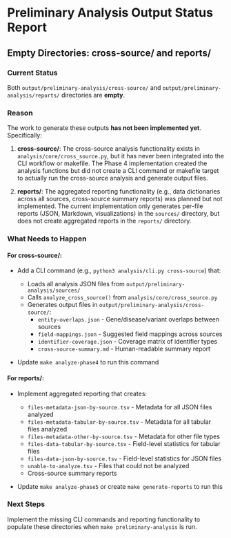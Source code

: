 # Preliminary Analysis Output Status Report

## Empty Directories: cross-source/ and reports/

### Current Status
Both `output/preliminary-analysis/cross-source/` and `output/preliminary-analysis/reports/` directories are **empty**.

### Reason
The work to generate these outputs **has not been implemented yet**. Specifically:

1. **cross-source/**: The cross-source analysis functionality exists in `analysis/core/cross_source.py`, but it has never been integrated into the CLI workflow or makefile. The Phase 4 implementation created the analysis functions but did not create a CLI command or makefile target to actually run the cross-source analysis and generate output files.

2. **reports/**: The aggregated reporting functionality (e.g., data dictionaries across all sources, cross-source summary reports) was planned but not implemented. The current implementation only generates per-file reports (JSON, Markdown, visualizations) in the `sources/` directory, but does not create aggregated reports in the `reports/` directory.

### What Needs to Happen

#### For cross-source/:
- Add a CLI command (e.g., `python3 analysis/cli.py cross-source`) that:
  - Loads all analysis JSON files from `output/preliminary-analysis/sources/`
  - Calls `analyze_cross_source()` from `analysis/core/cross_source.py`
  - Generates output files in `output/preliminary-analysis/cross-source/`:
    - `entity-overlaps.json` - Gene/disease/variant overlaps between sources
    - `field-mappings.json` - Suggested field mappings across sources
    - `identifier-coverage.json` - Coverage matrix of identifier types
    - `cross-source-summary.md` - Human-readable summary report

- Update `make analyze-phase4` to run this command

#### For reports/:
- Implement aggregated reporting that creates:
  - `files-metadata-json-by-source.tsv` - Metadata for all JSON files analyzed
  - `files-metadata-tabular-by-source.tsv` - Metadata for all tabular files analyzed
  - `files-metadata-other-by-source.tsv` - Metadata for other file types
  - `files-data-tabular-by-source.tsv` - Field-level statistics for tabular files
  - `files-data-json-by-source.tsv` - Field-level statistics for JSON files
  - `unable-to-analyze.tsv` - Files that could not be analyzed
  - Cross-source summary reports

- Update `make analyze-phase5` or create `make generate-reports` to run this

### Next Steps
Implement the missing CLI commands and reporting functionality to populate these directories when `make preliminary-analysis` is run.
